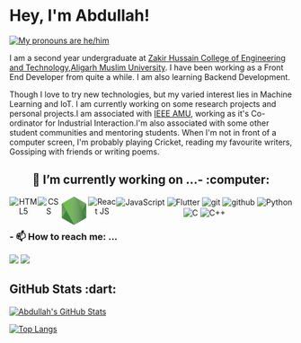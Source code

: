 
# Hey, I'm Abdullah!

<a href="https://pronouns.vercel.app" title="Add pronouns to your own profile">
  <img src="https://pronouns.vercel.app/he/him?gradient=grapefruit%20sunset" width="256" height="64" alt="My pronouns are he/him">
</a>

I am a second year undergraduate at [Zakir Hussain College of Engineering and Technology,Aligarh Muslim University](www.amu.ac.in). I have been working as a Front End Developer from quite a while. I am also learning Backend Development.

Though I love to try new technologies, but my varied interest lies in Machine Learning and IoT. I am currently working on some research projects and personal projects.I am associated with [IEEE AMU](https://ieee-amu.netlify.app/), working as it's Co-ordinator for Industrial Interaction.I'm also associated with some other student communities and mentoring students. When I'm not in front of a computer screen, I'm probably playing Cricket, reading my favourite writers, Gossiping with friends or writing poems.



<div align="center">
<h2> 🔭 I’m currently working on ...- :computer:</h2>
<img align="left" alt="HTML5" width="50px" src="https://raw.githubusercontent.com/tkswann2/tech-logos/master/html5.png" />
<img align="left" alt="CSS" width="40px" src="https://raw.githubusercontent.com/tkswann2/tech-logos/master/css3.png" />   
<img align="center" alt="JavaScript" width="100px" src="https://encrypted-tbn0.gstatic.com/images?q=tbn%3AANd9GcQUhdFgKwWT0BD32WAPhBz04H7yjV1VMu7axw&usqp=CAU" />
<img align="left" alt="Node JS" width="50px" src="https://raw.githubusercontent.com/github/explore/master/topics/nodejs/nodejs.png" />
<img align="left" alt="React JS" width="50px" src="https://raw.githubusercontent.com/tkswann2/tech-logos/master/react.png" />
<img align="center" alt="Flutter" width="100px" src="https://encrypted-tbn0.gstatic.com/images?q=tbn%3AANd9GcQnhNzR85No9HnUVD_82JYwUxvthD8WJaEi7g&usqp=CAU"/>
<img align="center" alt="git" width="80px" src="https://linuxbsdos.com/wp-content/uploads/2017/01/git-logo.png"/>
<img align="center" alt="github" width="50px" src="https://cdn0.iconfinder.com/data/icons/octicons/1024/mark-github-512.png" />
<img align="center" alt="Python" width="55px" src="https://cdn3.iconfinder.com/data/icons/logos-and-brands-adobe/512/267_Python-512.png" />
<img align="center" alt="C" width="60px" src="https://encrypted-tbn0.gstatic.com/images?q=tbn%3AANd9GcRCSfUFeILQrfYhsnEcWBlgliuP-4Z5hw979g&usqp=CAU" />
<img align="center" alt="C++" width="50px" src="https://upload.wikimedia.org/wikipedia/commons/thumb/1/18/ISO_C%2B%2B_Logo.svg/1200px-ISO_C%2B%2B_Logo.svg.png" />
</div>

###  - 📫 How to reach me: ...
[<img width="70px" src="https://www.iconfinder.com/data/icons/popular-social-media-flat/48/Popular_Social_Media-22-512.png?&style=for-the-badge&logo=linkedin&logoColor=white" />](linkedin.com/in/abdullah-alvi-8bb39217b/) 
[<img width="60px" src="https://i.pinimg.com/originals/b3/26/b5/b326b5f8d23cd1e0f18df4c9265416f7.png" />](https://www.facebook.com/abdullah.alvi.52)


<div align="left">
<h2>GitHub Stats :dart:</h2>
<a href="https://github.com/alvistagram1/alvistagram1">
  <img align="center" src="https://github-readme-stats.vercel.app/api?username=alvistagram1&prussian&show_icons=true&line_height=27&count_private=true&title_color=E53982&text_color=F0F3F4&icon_color=F5BCE9&bg_color=154360" alt="Abdullah's GitHub Stats" />

[![Top Langs](https://github-readme-stats.vercel.app/api/top-langs/?username=alvistagram1&layout=compact&&langs_count=6&theme=nightowl)](https://github.com/alvistagram1/github-readme-stats)
</div> 
    
